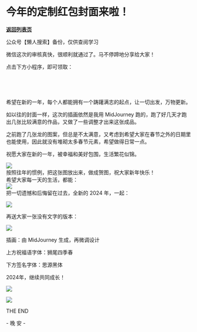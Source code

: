 # 今年的定制红包封面来啦！

[**返回列表页**](/gzh/L先生说)

公众号【懒人搜索】备份，仅供查阅学习

微信这次的审核真快，很顺利就通过了。马不停蹄地分享给大家！

  
点击下方小程序，即可领取：  

  

‍

‍

希望在新的一年，每个人都能拥有一个踌躇满志的起点，让一切出发，万物更新。  

如以往的封面一样，这次的插画依然是我用 MidJourney 跑的，跑了好几天才跑出几张比较满意的作品，又做了一些调整才出来这张成品。  

  

之前跑了几张龙的图案，但总是不太满意，又考虑到希望大家在春节之外的日期里也能使用，因此就没有堆砌太多春节元素，希望做得日常一点。

  

祝愿大家在新的一年，被幸福和美好包围，生活繁花似锦。

  
![](https://mmbiz.qpic.cn/mmbiz_png/yWXmuSFeCk3Bn6XzqGMbK9EcZjbGoRJytuR3H8jAgf62lEF7w9mrpUwibbjqDn42ETt37R6Yr2Oxr5ReyVxRiaoA/640?wx_fmt=png)  
按照往年的惯例，把这张图放出来，做成贺图，祝大家新年快乐！  
希望大家每一天的生活，都能：  
![](https://mmbiz.qpic.cn/mmbiz_jpg/yWXmuSFeCk1KS7ZWt6GnNfLqjgOvvNPS90kE9W8lJz5Q7USCwMc2da9D65b9xE5jVP81FiaMbNGyAeT7rKFbh3Q/640?wx_fmt=jpeg&from;=appmsg)  
把一切遗憾和后悔留在过去，全新的 2024 年，一起：  

  

![](https://mmbiz.qpic.cn/mmbiz_jpg/yWXmuSFeCk1KS7ZWt6GnNfLqjgOvvNPSBia4icU7WmAdaCAHscRIOVQCakpA5vibXZRxoel74IMZAyuzmMiaTlPKJA/640?wx_fmt=jpeg&from;=appmsg)

  

再送大家一张没有文字的版本：

  

![](https://mmbiz.qpic.cn/mmbiz_jpg/yWXmuSFeCk1KS7ZWt6GnNfLqjgOvvNPSrdCzQuMt5BpHsHJg6ToyBdKaPa60tHGibEkcUJRXSTQToDmyWiaictcHA/640?wx_fmt=jpeg&from;=appmsg)

  

插画：由 MidJourney 生成，再微调设计

上方祝福语字体：狮尾四季春  

下方签名字体：思源黑体

  

  

2024年，继续共同成长！

  

  

![](https://mmbiz.qpic.cn/mmbiz_jpg/yWXmuSFeCk2iam5vJY61Fo9nvoY3rDp6ibiazXpziaGLgWqublz3c1OkKo2mWCJfXDst6BkiaKADD3PKicu1jm5mZib6A/640?wx_fmt=jpeg)

  
  
![](https://mmbiz.qpic.cn/mmbiz_png/yWXmuSFeCk2iam5vJY61Fo9nvoY3rDp6ibZWpjTWQAPCbvsDRuhGdGNTDABm92btC1o82BATsQicNQS4VAGibpoaCw/640?wx_fmt=png)

THE END

\- 晚 安 -

  

  

  

